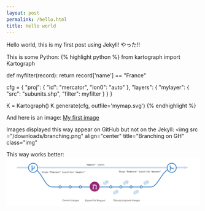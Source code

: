 ```yaml
---
layout: post
permalink: /hello.html
title: Hello world
---
```


Hello world, this is my first post using Jekyll! やった!!

This is some Python:
{% highlight python %}
from kartograph import Kartograph

def myfilter(record):
    return record['name'] == "France"

cfg = {
  "proj": {
    "id": "mercator",
    "lon0": "auto"
    },
    "layers": {
        "mylayer": {
            "src": "subunits.shp",
            "filter": myfilter
        }
    }
}
    
K = Kartograph()
K.generate(cfg, outfile='mymap.svg')
{% endhighlight %}

And here is an image:
[My first image](/downloads/branching.png)

Images displayed this way appear on GitHub but not on the Jekyll:
<img src ="/downloads/branching.png" align="center" title="Branching on GH" class="img"</img>

This way works better:
![branching](/downloads/branching.png "Branching on GH")
